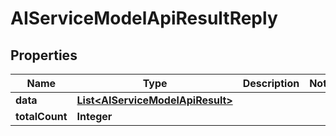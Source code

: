 

# AIServiceModelApiResultReply


## Properties

| Name | Type | Description | Notes |
|------------ | ------------- | ------------- | -------------|
|**data** | [**List&lt;AIServiceModelApiResult&gt;**](AIServiceModelApiResult.md) |  |  |
|**totalCount** | **Integer** |  |  |



